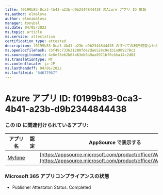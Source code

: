 ```yaml
---
title: f0199b83-0ca3-4b41-a23b-d9b2344844438 のAzure アプリ ID 情報
ms.author: elmalova
author: elenamalova
manager: tonybal
ms.date: 04/05/2022
ms.topic: article
ms.service: attestation
certification_type: attested
description: f0199b83-0ca3-4b41-a23b-d9b2344844438 のすべての利用可能なセキュリティとコンプライアンス情報。
ms.openlocfilehash: cbf49c733631280fde2dae528c9e1b1a909278c2
ms.sourcegitcommit: 4e8ef8e62b64b63eb9a9aa8971bf0c6ba14c2d03
ms.translationtype: MT
ms.contentlocale: ja-JP
ms.lasthandoff: 04/06/2022
ms.locfileid: "64677967"
---
```

# <a name="azure-app-id-f0199b83-0ca3-4b41-a23b-d9b234484438"></a>Azure アプリ ID: f0199b83-0ca3-4b41-a23b-d9b2344844438


### <a name="apps-associated-with-this-id"></a>この ID に関連付けられているアプリ:
| **アプリ名** | **認定** | **AppSource で表示する** |
|--------------|---------------|-----------------------|
| [Myfone](../forward/WA200000716.md) |  | [https://appsource.microsoft.com/product/office/WA200000716](https://appsource.microsoft.com/product/office/WA200000716) |

### <a name="microsoft-365-app-compliance-status"></a>Microsoft 365 アプリコンプライアンスの状態
- Publisher Attestaton Status: Completed
